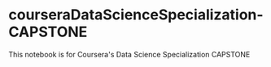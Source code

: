 # courseraDataScienceSpecialization-CAPSTONE
This notebook is for Coursera's Data Science Specialization CAPSTONE
